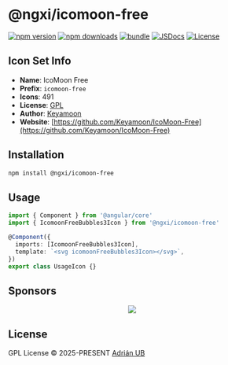 # @ngxi/icomoon-free

[![npm version][npm-version-src]][npm-version-href]
[![npm downloads][npm-downloads-src]][npm-downloads-href]
[![bundle][bundle-src]][bundle-href]
[![JSDocs][jsdocs-src]][jsdocs-href]
[![License][license-src]][license-href]

## Icon Set Info

- **Name**: IcoMoon Free
- **Prefix**: `icomoon-free`
- **Icons**: 491
- **License**: [GPL](https://www.gnu.org/licenses/gpl.html)
- **Author**: [Keyamoon](https://github.com/Keyamoon/IcoMoon-Free)
- **Website**: [https://github.com/Keyamoon/IcoMoon-Free](https://github.com/Keyamoon/IcoMoon-Free)

## Installation

```sh
npm install @ngxi/icomoon-free
```

## Usage

```ts
import { Component } from '@angular/core'
import { IcomoonFreeBubbles3Icon } from '@ngxi/icomoon-free'

@Component({
  imports: [IcomoonFreeBubbles3Icon],
  template: `<svg icomoonFreeBubbles3Icon></svg>`,
})
export class UsageIcon {}
```

## Sponsors

<p align="center">
  <a href="https://cdn.jsdelivr.net/gh/adrian-ub/static/sponsors.svg">
    <img src='https://cdn.jsdelivr.net/gh/adrian-ub/static/sponsors.svg'/>
  </a>
</p>

## License

GPL License © 2025-PRESENT [Adrián UB](https://github.com/adrian-ub)

<!-- Badges -->

[npm-version-src]: https://img.shields.io/npm/v/@ngxi/icomoon-free?style=flat&colorA=080f12&colorB=1fa669
[npm-version-href]: https://npmjs.com/package/@ngxi/icomoon-free
[npm-downloads-src]: https://img.shields.io/npm/dm/@ngxi/icomoon-free?style=flat&colorA=080f12&colorB=1fa669
[npm-downloads-href]: https://npmjs.com/package/@ngxi/icomoon-free
[bundle-src]: https://img.shields.io/bundlephobia/minzip/@ngxi/icomoon-free?style=flat&colorA=080f12&colorB=1fa669&label=minzip
[bundle-href]: https://bundlephobia.com/result?p=@ngxi/icomoon-free
[license-src]: https://img.shields.io/npm/l/@ngxi/icomoon-free?style=flat&colorA=080f12&colorB=1fa669
[license-href]: https://github.com/adrian-ub/ngxi/blob/main/LICENSE
[jsdocs-src]: https://img.shields.io/badge/jsdocs-reference-080f12?style=flat&colorA=080f12&colorB=1fa669
[jsdocs-href]: https://www.jsdocs.io/package/@ngxi/icomoon-free
